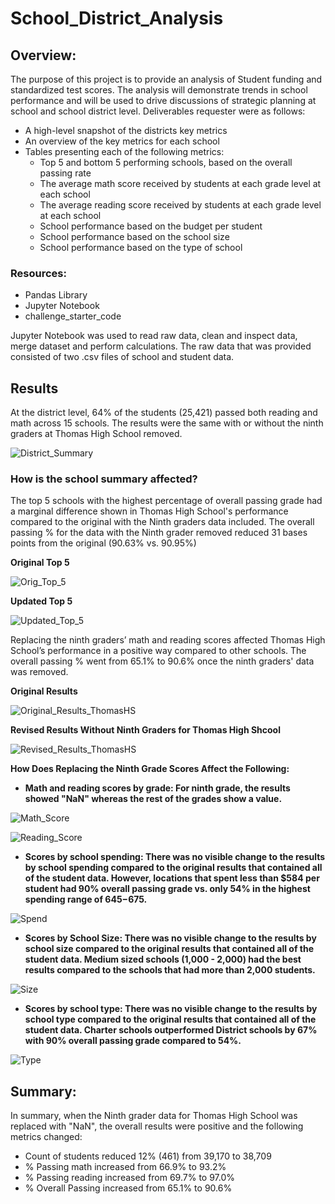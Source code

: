 # School_District_Analysis

## Overview:

The purpose of this project is to provide an analysis of Student funding and standardized test scores.  The analysis will demonstrate trends in school performance and will be used to drive discussions of strategic planning at school and school district level.  Deliverables requester were as follows:

   * A high-level snapshot of the districts key metrics
   * An overview of the key metrics for each school
   * Tables presenting each of the following metrics:
     * Top 5 and bottom 5 performing schools, based on the overall passing rate
     * The average math score received by students at each grade level at each school
     * The average reading score received by students at each grade level at each school
     * School performance based on the budget per student
     * School performance based on the school size
     * School performance based on the type of school
     
### Resources:

- Pandas Library
- Jupyter Notebook
- challenge_starter_code

Jupyter Notebook was used to read raw data, clean and inspect data, merge dataset and perform calculations. The raw data that was provided consisted of two .csv files of school and student data.

## Results

At the district level, 64% of the students (25,421) passed both reading and math across 15 schools.  The results were the same with or without the ninth graders at Thomas High School removed.

![District_Summary]()


### How is the school summary affected?

The top 5 schools with the highest percentage of overall passing grade had a marginal difference shown in Thomas High School's performance compared to the original with the Ninth graders data included. The overall passing % for the data with the Ninth grader removed reduced 31 bases points from the original (90.63% vs. 90.95%)

**Original Top 5**

![Orig_Top_5]()

**Updated Top 5**

![Updated_Top_5]()

Replacing the ninth graders’ math and reading scores affected Thomas High School’s performance in a positive way compared to other schools. The overall passing % went from 65.1% to 90.6% once the ninth graders' data was removed.

**Original Results**

![Original_Results_ThomasHS]()

**Revised Results Without Ninth Graders for Thomas High Shcool**

![Revised_Results_ThomasHS]()

**How Does Replacing the Ninth Grade Scores Affect the Following:**

   * **Math and reading scores by grade:  For ninth grade, the results showed "NaN" whereas the rest of the grades show a value.**
   
   ![Math_Score]()
   
   ![Reading_Score]()
   
   
   * **Scores by school spending:  There was no visible change to the results by school spending compared to the original results that              contained all of the student data. However, locations that spent less than $584 per student had 90% overall passing grade vs. only          54% in the highest spending range of $645-$675.**

   ![Spend]()
   
   
   * **Scores by School Size:  There was no visible change to the results by school size compared to the original results that contained all      of the student data. Medium sized schools (1,000 - 2,000) had the best results compared to the schools that had more than 2,000              students.**
   
   ![Size]()
   
   
   * **Scores by school type: There was no visible change to the results by school type compared to the original results that contained all      of the student data. Charter schools outperformed District schools by 67% with 90% overall passing grade compared to 54%.**
   
   ![Type]()
   
   
## Summary:


In summary, when the Ninth grader data for Thomas High School was replaced with "NaN", the overall results were positive and the following metrics changed:

   * Count of students reduced 12% (461) from 39,170 to 38,709
   * % Passing math increased from 66.9% to 93.2%
   * % Passing reading increased from 69.7% to 97.0%
   * % Overall Passing increased from 65.1% to 90.6%







